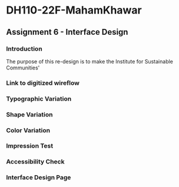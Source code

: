 # DH110-22F-MahamKhawar
## Assignment 6 - Interface Design
### Introduction
The purpose of this re-design is to make the Institute for Sustainable Communities' 
### Link to digitized wireflow
### Typographic Variation
### Shape Variation
### Color Variation 
### Impression Test
### Accessibility Check 
### Interface Design Page

